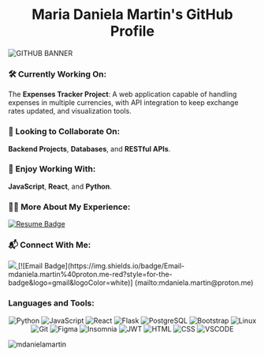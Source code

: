 <h1 align="center">Maria Daniela Martin's GitHub Profile</h1>
<img src="https://ucarecdn.com/e945fbc1-8081-4b35-bf66-b64f2bf5f9a1/GITHUBBANNER.png" alt='GITHUB BANNER'>

### 🛠️ Currently Working On: 
The **Expenses Tracker Project**: A web application capable of handling expenses in multiple currencies, with API integration to keep exchange rates updated, and visualization tools.  

### 🔭 Looking to Collaborate On: 
**Backend Projects**, **Databases**, and **RESTful APIs**.  

### 🧠 Enjoy Working With: 
**JavaScript**, **React**, and **Python**.  

### 👩‍💻 More About My Experience:
<a href="https://flowcv.com/resume/oumf5wrsssq8" target="_blank">
  <img src="https://img.shields.io/badge/Resume-Click%20Here-blue?style=for-the-badge" alt="Resume Badge">
</a>

### 📬 Connect With Me: 

<p align="left">

  <a href="https://linkedin.com/in/daniela-martin" target="blank">
    <img src = 'https://img.shields.io/badge/-LinkedIn-%230077B5?style=for-the-badge&logo=linkedin&logoColor=white'>
  </a>
  [![Email Badge](https://img.shields.io/badge/Email-mdaniela.martin%40proton.me-red?style=for-the-badge&logo=gmail&logoColor=white)]    (mailto:mdaniela.martin@proton.me)
</p>

<h3 align="left">Languages and Tools:</h3>
<p align="center">
  <img src="https://img.shields.io/badge/-Python-%2314354C?style=for-the-badge&logo=python&logoColor=white" alt="Python">
  <img src="https://img.shields.io/badge/-JavaScript-%23F7DF1E?style=for-the-badge&logo=javascript&logoColor=black" alt="JavaScript">
  <img src="https://img.shields.io/badge/-React-%2361DAFB?style=for-the-badge&logo=react&logoColor=black" alt="React">
  <img src="https://img.shields.io/badge/-Flask-%23000000?style=for-the-badge&logo=flask&logoColor=white" alt="Flask">
  <img src="https://img.shields.io/badge/-PostgreSQL-%23336791?style=for-the-badge&logo=postgresql&logoColor=white" alt="PostgreSQL">
  <img src="https://img.shields.io/badge/-Bootstrap-%23563D7C?style=for-the-badge&logo=bootstrap&logoColor=white" alt="Bootstrap">
  <img src="https://img.shields.io/badge/-Linux-%23FCC624?style=for-the-badge&logo=linux&logoColor=black" alt="Linux">
  <img src="https://img.shields.io/badge/-Git-%23F05032?style=for-the-badge&logo=git&logoColor=white" alt="Git">
  <img src="https://img.shields.io/badge/figma-%23F24E1E.svg?style=for-the-badge&logo=figma&logoColor=white" alt="Figma">
  <img src="https://img.shields.io/badge/Insomnia-black?style=for-the-badge&logo=insomnia&logoColor=5849BE" alt="Insomnia">
  <img src="https://img.shields.io/badge/JWT-black?style=for-the-badge&logo=JSON%20web%20tokens" alt="JWT">
  <img src="https://img.shields.io/badge/html5-%23E34F26.svg?style=for-the-badge&logo=html5&logoColor=white" alt="HTML">
  <img src="https://img.shields.io/badge/css3-%231572B6.svg?style=for-the-badge&logo=css3&logoColor=white" alt="CSS">
  <img src="https://img.shields.io/badge/Visual%20Studio%20Code-0078d7.svg?style=for-the-badge&logo=visual-studio-code&logoColor=white" alt="VSCODE">

<p><img align="center" src="https://github-readme-stats.vercel.app/api/top-langs?username=mdanielamartin&show_icons=true&locale=en&layout=compact" alt="mdanielamartin" /></p>
